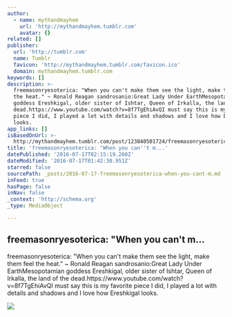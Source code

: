 ```yaml
---
author:
  - name: mythandmayhem
    url: 'http://mythandmayhem.tumblr.com'
    avatar: {}
related: []
publisher:
  url: 'http://tumblr.com'
  name: Tumblr
  favicon: 'http://mythandmayhem.tumblr.com/favicon.ico'
  domain: mythandmayhem.tumblr.com
keywords: []
description: >-
  freemasonryesoterica: "When you can't make them see the light, make them feel
  the heat." ~ Ronald Reagan sandrosanio:Great Lady Under EarthMesopotamian
  goddess Ereshkigal, older sister of Ishtar, Queen of Irkalla, the land of the
  dead.https://www.youtube.com/watch?v=8f7TgEhiAvQI must say this is my favorite
  piece I did, I played a lot with details and shadows and I love how Ereshkigal
  looks.
app_links: []
isBasedOnUrl: >-
  http://mythandmayhem.tumblr.com/post/123840501724/freemasonryesoterica-when-you-cant-make-them
title: 'freemasonryesoterica: "When you can''t m...'
datePublished: '2016-07-17T02:15:19.260Z'
dateModified: '2016-07-17T01:42:30.951Z'
starred: false
sourcePath: _posts/2016-07-17-freemasonryesoterica-when-you-cant-m.md
inFeed: true
hasPage: false
inNav: false
_context: 'http://schema.org'
_type: MediaObject

---
```

<article style=""><h1>freemasonryesoterica: "When you can't m...</h1><p>freemasonryesoterica: "When you can't make them see the light, make them feel the heat." ~ Ronald Reagan sandrosanio:Great Lady Under EarthMesopotamian goddess Ereshkigal, older sister of Ishtar, Queen of Irkalla, the land of the dead.https://www.youtube.com/watch?v=8f7TgEhiAvQI must say this is my favorite piece I did, I played a lot with details and shadows and I love how Ereshkigal looks.</p><img src="http://67.media.tumblr.com/ccc62cc71b00496cd95718f0b4dfc39f/tumblr_ni4vwhuUPA1s5lxc3o1_500.jpg" /></article>